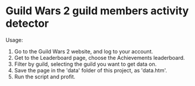 Guild Wars 2 guild members activity detector
============================================

Usage:
1. Go to the Guild Wars 2 website, and log to your account.
2. Get to the Leaderboard page, choose the Achievements leaderboard.
3. Filter by guild, selecting the guild you want to get data on.
4. Save the page in the 'data' folder of this project, as 'data.htm'.
5. Run the script and profit.
